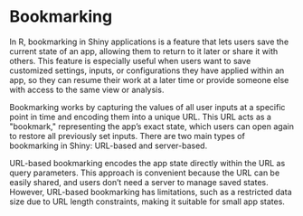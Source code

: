 # Bookmarking
In R, bookmarking in Shiny applications is a feature that lets users save the current state of an app, allowing them to return to it later or share it with others. This feature is especially useful when users want to save customized settings, inputs, or configurations they have applied within an app, so they can resume their work at a later time or provide someone else with access to the same view or analysis.

Bookmarking works by capturing the values of all user inputs at a specific point in time and encoding them into a unique URL. This URL acts as a "bookmark," representing the app’s exact state, which users can open again to restore all previously set inputs. There are two main types of bookmarking in Shiny: URL-based and server-based.

URL-based bookmarking encodes the app state directly within the URL as query parameters. This approach is convenient because the URL can be easily shared, and users don’t need a server to manage saved states. However, URL-based bookmarking has limitations, such as a restricted data size due to URL length constraints, making it suitable for small app states.
